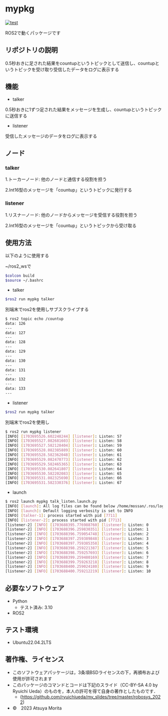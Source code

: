 # mypkg

[![test](https://github.com/morita1315/robosys-ros2/actions/workflows/test.yml/badge.svg)](https://github.com/morita1315/robosys-ros2/actions/workflows/test.yml)

ROS2で動くパッケージです

## リポジトリの説明
0.5秒おきに足された結果をcountupというトピックとして送信し、countupというトピックを受け取り受信したデータをログに表示する

## 機能
* talker
  
0.5秒おきに1ずつ足された結果をメッセージを生成し、countupというトピックに送信する

* listener

受信したメッセージのデータをログに表示する

## ノード

### talker

1.トーカーノード: 他のノードと通信する役割を担う

2.Int16型のメッセージを「countup」というトピックに発行する

### listener

1.リスナーノード: 他のノードからメッセージを受信する役割を担う

2.Int16型のメッセージを「countup」というトピックから受け取る

## 使用方法
以下のように使用する

~/ros2_wsで
```bash
$colcon build
$source ~/.bashrc
```

* talker

```bash
$ros2 run mypkg talker
```

別端末でros2を使用しサブスクライブする
```bash
$ ros2 topic echo /countup
data: 126
---
data: 127
---
data: 128
---
data: 129
---
data: 130
---
data: 131
---
data: 132
---
data: 133
---
```

* listener

```bash
$ros2 run mypkg talker
```

別端末でros2を使用し
```bash
$ ros2 run mypkg listener
[INFO] [1703695526.602248244] [listener]: Listen: 57
[INFO] [1703695527.082681603] [listener]: Listen: 58
[INFO] [1703695527.582128404] [listener]: Listen: 59
[INFO] [1703695528.082385889] [listener]: Listen: 60
[INFO] [1703695528.582362048] [listener]: Listen: 61
[INFO] [1703695529.082470773] [listener]: Listen: 62
[INFO] [1703695529.582465365] [listener]: Listen: 63
[INFO] [1703695530.082641807] [listener]: Listen: 64
[INFO] [1703695530.582202083] [listener]: Listen: 65
[INFO] [1703695531.082325690] [listener]: Listen: 66
[INFO] [1703695531.582330376] [listener]: Listen: 67
```

* launch

```bash
$ ros2 launch mypkg talk_listen.launch.py
[INFO] [launch]: All log files can be found below /home/mossan/.ros/log/2023-12-27-23-46-34-961548-mossan-7710
[INFO] [launch]: Default logging verbosity is set to INFO
[INFO] [talker-1]: process started with pid [7711]
[INFO] [listener-2]: process started with pid [7713]
[listener-2] [INFO] [1703688395.776988760] [listener]: Listen: 0
[listener-2] [INFO] [1703688396.259830351] [listener]: Listen: 1
[listener-2] [INFO] [1703688396.759054748] [listener]: Listen: 2
[listener-2] [INFO] [1703688397.259389848] [listener]: Listen: 3
[listener-2] [INFO] [1703688397.759385358] [listener]: Listen: 4
[listener-2] [INFO] [1703688398.259221387] [listener]: Listen: 5
[listener-2] [INFO] [1703688398.759257693] [listener]: Listen: 6
[listener-2] [INFO] [1703688399.259480169] [listener]: Listen: 7
[listener-2] [INFO] [1703688399.759263218] [listener]: Listen: 8
[listener-2] [INFO] [1703688400.259024180] [listener]: Listen: 9
[listener-2] [INFO] [1703688400.759212219] [listener]: Listen: 10
```

## 必要なソフトウェア
* Python　
  * テスト済み: 3.10
* ROS2

## テスト環境
* Ubuntu22.04.2LTS

## 著作権、ライセンス  
* このソフトウェアパッケージは，3条項BSDライセンスの下，再頒布および使用が許可されます
* このパッケージのコマンドとコードは下記のスライド（CC-BY-SA 4.0 by Ryuichi Ueda）のものを，本人の許可を得て自身の著作としたものです．
	* (https://github.com/ryuichiueda/my_slides/tree/master/robosys_2022)
* ©　2023 Atsuya Morita
